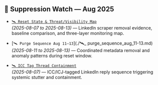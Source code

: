 ## 📂 Suppression Watch — Aug 2025

- [`🛰️ Reset State & Threat/Visibility Map`](./🛰️_reset_state_and_visibility_map_2025-08.md)  
  *(2025-08-07 to 2025-08-13)* — LinkedIn scraper removal evidence, baseline comparison, and three-layer monitoring map.

- [`🛰️ Purge Sequence Aug 11–13`](./🛰️_ purge_sequence_aug_11-13.md)  
  *(2025-08-11 to 2025-08-13)* — Coordinated metadata removal and anomaly patterns during reset window.

- [`🛰️ ICC Tag Thread Containment`](./🛰️_icc_tag_thread_containment.md)  
  *(2025-08-07)* — ICC/ICJ-tagged LinkedIn reply sequence triggering systemic stutter and containment.
